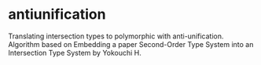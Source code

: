 # antiunification
Translating intersection types to polymorphic with anti-unification. Algorithm based on Embedding a paper Second-Order Type System into an Intersection Type System by Yokouchi H.
